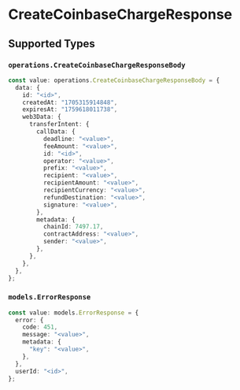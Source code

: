 # CreateCoinbaseChargeResponse


## Supported Types

### `operations.CreateCoinbaseChargeResponseBody`

```typescript
const value: operations.CreateCoinbaseChargeResponseBody = {
  data: {
    id: "<id>",
    createdAt: "1705315914848",
    expiresAt: "1759618011738",
    web3Data: {
      transferIntent: {
        callData: {
          deadline: "<value>",
          feeAmount: "<value>",
          id: "<id>",
          operator: "<value>",
          prefix: "<value>",
          recipient: "<value>",
          recipientAmount: "<value>",
          recipientCurrency: "<value>",
          refundDestination: "<value>",
          signature: "<value>",
        },
        metadata: {
          chainId: 7497.17,
          contractAddress: "<value>",
          sender: "<value>",
        },
      },
    },
  },
};
```

### `models.ErrorResponse`

```typescript
const value: models.ErrorResponse = {
  error: {
    code: 451,
    message: "<value>",
    metadata: {
      "key": "<value>",
    },
  },
  userId: "<id>",
};
```

